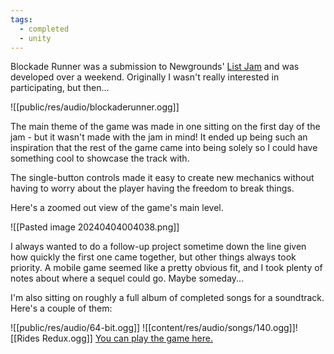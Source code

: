 ```yaml
---
tags:
  - completed
  - unity
---
```


Blockade Runner was a submission to Newgrounds' [List Jam](https://www.newgrounds.com/collection/list-jam) and was developed over a weekend. Originally I wasn't really interested in participating, but then...

![[public/res/audio/blockaderunner.ogg]]

The main theme of the game was made in one sitting on the first day of the jam - but it wasn't made with the jam in mind! It ended up being such an inspiration that the rest of the game came into being solely so I could have something cool to showcase the track with.

The single-button controls made it easy to create new mechanics without having to worry about the player having the freedom to break things. 

Here's a zoomed out view of the game's main level.

![[Pasted image 20240404004038.png]]

I always wanted to do a follow-up project sometime down the line given how quickly the first one came together, but other things always took priority. A mobile game seemed like a pretty obvious fit, and I took plenty of notes about where a sequel could go. Maybe someday...

I'm also sitting on roughly a full album of completed songs for a soundtrack. Here's a couple of them:

![[public/res/audio/64-bit.ogg]]
![[content/res/audio/songs/140.ogg]]![[Rides Redux.ogg]]
[You can play the game here.](https://www.newgrounds.com/portal/view/812427)